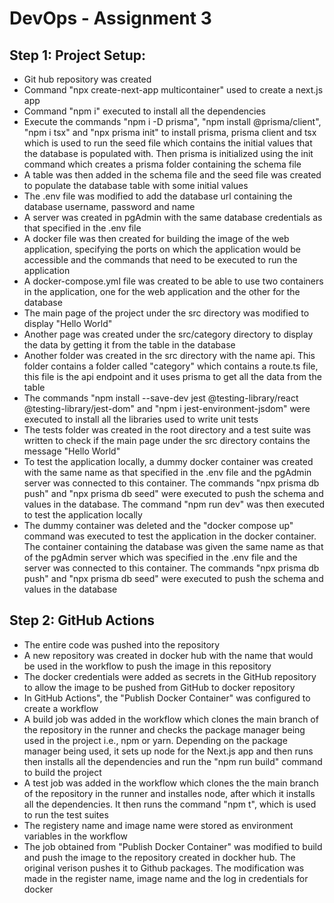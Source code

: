 # DevOps - Assignment 3

## Step 1: Project Setup:
* Git hub repository was created
* Command "npx create-next-app multicontainer" used to create a next.js app
* Command "npm i" executed to install all the dependencies
* Execute the commands "npm i -D prisma",  "npm install @prisma/client", "npm i tsx" and "npx prisma init" to install prisma, prisma client and tsx which is used to run the seed file which contains the initial values that the database is populated with. Then prisma is initialized using the init command which creates a prisma folder containing the schema file
* A table was then added in the schema file and the seed file was created to populate the database table with some initial values
* The .env file was modified to add the database url containing the database username, password and name
* A server was created in pgAdmin with the same database credentials as that specified in the .env file
* A docker file was then created for building the image of the web application, specifying the ports on which the application would be accessible and the commands that need to be executed to run the application
* A docker-compose.yml file was created to be able to use two containers in the application, one for the web application and the other for the database
* The main page of the project under the src directory was modified to display "Hello World"
* Another page was created under the src/category directory to display the data by getting it from the table in the database
* Another folder was created in the src directory with the name api. This folder contains a folder called "category" which contains a route.ts file, this file is the api endpoint and it uses prisma to get all the data from the table
* The commands "npm install --save-dev jest @testing-library/react @testing-library/jest-dom" and "npm i jest-environment-jsdom" were executed to install all the libraries used to write unit tests
* The tests folder was created in the root directory and a test suite was written to check if the main page under the src directory contains the message "Hello World"
* To test the application locally, a dummy docker container was created with the same name as that specified in the .env file and the pgAdmin server was connected to this container. The commands "npx prisma db push" and "npx prisma db seed" were executed to push the schema and values in the database. The command "npm run dev" was then executed to test the application locally
* The dummy container was deleted and the "docker compose up" command was executed to test the application in the docker container. The container containing the database was given the same name as that of the pgAdmin server which was specified in the .env file and the server was connected to this container. The commands "npx prisma db push" and "npx prisma db seed" were executed to push the schema and values in the database

## Step 2: GitHub Actions
* The entire code was pushed into the repository
* A new repository was created in docker hub with the name that would be used in the workflow to push the image in this repository
* The docker credentials were added as secrets in the GitHub repository to allow the image to be pushed from GitHub to docker repository
* In GitHub Actions", the "Publish Docker Container" was configured to create a workflow
* A build job was added in the workflow which clones the main branch of the repository in the runner and checks the package manager being used in the project i.e., npm or yarn. Depending on the package manager being used, it sets up node for the Next.js app and then runs then installs all the dependencies and run the "npm run build" command to build the project
* A test job was added in the workflow which clones the the main branch of the repository in the runner and installes node, after which it installs all the dependencies. It then runs the command "npm t", which is used to run the test suites
* The registery name and image name were stored as environment variables in the workflow
* The job obtained from "Publish Docker Container" was modified to build and push the image to the repository created in dockher hub. The original verison pushes it to Github packages. The modification was made in the register name, image name and the log in credentials for docker
